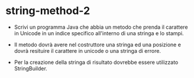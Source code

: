 # string-method-2
- Scrivi un programma Java che abbia un metodo che prenda il carattere in Unicode
in un indice specifico all'interno di una stringa e lo stampi.

- Il metodo dovrà avere nel costruttore una stringa ed una posizione
e dovrà resituire il carattere in unicode o una stringa di errore.

- Per la creazione della stringa di risultato dovrebbe essere utilizzato StringBuilder.